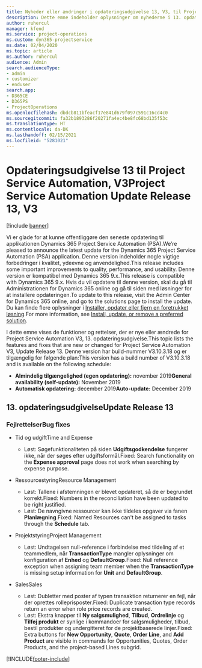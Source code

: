 ```yaml
---
title: Nyheder eller ændringer i opdateringsudgivelse 13, V3, til Project Service Automation
description: Dette emne indeholder oplysninger om nyhederne i 13. opdateringsudgivelse til Project Service Automation, V3.
author: ruhercul
manager: kfend
ms.service: project-operations
ms.custom: dyn365-projectservice
ms.date: 02/04/2020
ms.topic: article
ms.author: ruhercul
audience: Admin
search.audienceType:
- admin
- customizer
- enduser
search.app:
- D365CE
- D365PS
- ProjectOperations
ms.openlocfilehash: dbdcb811bfeacf17e841d679f097c591c16cd4c0
ms.sourcegitcommit: fa32b1893286f20271fa4ec4be8fc68bd135f53c
ms.translationtype: HT
ms.contentlocale: da-DK
ms.lasthandoff: 02/15/2021
ms.locfileid: "5281021"
---
```

# <a name="project-service-automation-update-release-13-v3"></a><span data-ttu-id="9de0d-103">Opdateringsudgivelse 13 til Project Service Automation, V3</span><span class="sxs-lookup"><span data-stu-id="9de0d-103">Project Service Automation Update Release 13, V3</span></span>

[!include [banner](../includes/psa-now-project-operations.md)]

<span data-ttu-id="9de0d-104">Vi er glade for at kunne offentliggøre den seneste opdatering til applikationen Dynamics 365 Project Service Automation (PSA).</span><span class="sxs-lookup"><span data-stu-id="9de0d-104">We’re pleased to announce the latest update for the Dynamics 365 Project Service Automation (PSA) application.</span></span> <span data-ttu-id="9de0d-105">Denne version indeholder nogle vigtige forbedringer i kvalitet, ydeevne og anvendelighed.</span><span class="sxs-lookup"><span data-stu-id="9de0d-105">This release includes some important improvements to quality, performance, and usability.</span></span> <span data-ttu-id="9de0d-106">Denne version er kompatibel med Dynamics 365 9.x.</span><span class="sxs-lookup"><span data-stu-id="9de0d-106">This release is compatible with Dynamics 365 9.x.</span></span> <span data-ttu-id="9de0d-107">Hvis du vil opdatere til denne version, skal du gå til Administrationen for Dynamics 365 online og gå til siden med løsninger for at installere opdateringen.</span><span class="sxs-lookup"><span data-stu-id="9de0d-107">To update to this release, visit the Admin Center for Dynamics 365 online, and go to the solutions page to install the update.</span></span> <span data-ttu-id="9de0d-108">Du kan finde flere oplysninger i [Installer, opdater eller fjern en foretrukket løsning](https://docs.microsoft.com/power-platform/admin/install-remove-preferred-solution).</span><span class="sxs-lookup"><span data-stu-id="9de0d-108">For more information, see [Install, update, or remove a preferred solution](https://docs.microsoft.com/power-platform/admin/install-remove-preferred-solution).</span></span>

<span data-ttu-id="9de0d-109">I dette emne vises de funktioner og rettelser, der er nye eller ændrede for Project Service Automation V3, 13. opdateringsudgivelse.</span><span class="sxs-lookup"><span data-stu-id="9de0d-109">This topic lists the features and fixes that are new or changed for Project Service Automation V3, Update Release 13.</span></span> <span data-ttu-id="9de0d-110">Denne version har build-nummer V3.10.3.18 og er tilgængelig for følgende plan:</span><span class="sxs-lookup"><span data-stu-id="9de0d-110">This version has a build number of V3.10.3.18 and is available on the following schedule:</span></span>

- <span data-ttu-id="9de0d-111">**Almindelig tilgængelighed (egen opdatering):** november 2019</span><span class="sxs-lookup"><span data-stu-id="9de0d-111">**General availability (self-update):** November 2019</span></span>
- <span data-ttu-id="9de0d-112">**Automatisk opdatering:** december 2019</span><span class="sxs-lookup"><span data-stu-id="9de0d-112">**Auto-update:** December 2019</span></span>


## <a name="update-release-13"></a><span data-ttu-id="9de0d-113">13. opdateringsudgivelse</span><span class="sxs-lookup"><span data-stu-id="9de0d-113">Update Release 13</span></span> 

### <a name="bug-fixes"></a><span data-ttu-id="9de0d-114">Fejlrettelser</span><span class="sxs-lookup"><span data-stu-id="9de0d-114">Bug fixes</span></span>

- <span data-ttu-id="9de0d-115">Tid og udgift</span><span class="sxs-lookup"><span data-stu-id="9de0d-115">Time and Expense</span></span>

     - <span data-ttu-id="9de0d-116">Løst: Søgefunktionaliteten på siden **Udgiftsgodkendelse** fungerer ikke, når der søges efter udgiftsformål.</span><span class="sxs-lookup"><span data-stu-id="9de0d-116">Fixed: Search functionality on the **Expense approval** page does not work when searching by expense purpose.</span></span>

- <span data-ttu-id="9de0d-117">Ressourcestyring</span><span class="sxs-lookup"><span data-stu-id="9de0d-117">Resource Management</span></span>

     - <span data-ttu-id="9de0d-118">Løst: Tallene i afstemningen er blevet opdateret, så de er begrundet korrekt.</span><span class="sxs-lookup"><span data-stu-id="9de0d-118">Fixed: Numbers in the reconciliation have been updated to be right justified.</span></span>
     - <span data-ttu-id="9de0d-119">Løst: De navngivne ressourcer kan ikke tildeles opgaver via fanen **Planlægning**.</span><span class="sxs-lookup"><span data-stu-id="9de0d-119">Fixed: Named Resources can't be assigned to tasks through the **Schedule** tab.</span></span>

- <span data-ttu-id="9de0d-120">Projektstyring</span><span class="sxs-lookup"><span data-stu-id="9de0d-120">Project Management</span></span>

     - <span data-ttu-id="9de0d-121">Løst: Undtagelsen null-reference i forbindelse med tildeling af et teammedlem, når **TransactionType** mangler oplysninger om konfiguration af **Enhed** og **DefaultGroup**.</span><span class="sxs-lookup"><span data-stu-id="9de0d-121">Fixed: Null reference exception when assigning team member when the **TransactionType** is missing setup information for **Unit** and **DefaultGroup**.</span></span>

- <span data-ttu-id="9de0d-122">Sales</span><span class="sxs-lookup"><span data-stu-id="9de0d-122">Sales</span></span>

     - <span data-ttu-id="9de0d-123">Løst: Dubletter med poster af typen transaktion returnerer en fejl, når der oprettes rolleprisposter.</span><span class="sxs-lookup"><span data-stu-id="9de0d-123">Fixed: Duplicate transaction type records return an error when role price records are created.</span></span>
     - <span data-ttu-id="9de0d-124">Løst: Ekstra knapper til **Ny salgsmulighed**, **Tilbud**, **Ordrelinje** og **Tilføj produkt** er synlige i kommandoer for salgsmuligheder, tilbud, bestil produkter og undergitteret for de projektbaserede linjer.</span><span class="sxs-lookup"><span data-stu-id="9de0d-124">Fixed: Extra buttons for **New Opportunity**, **Quote**, **Order Line**, and **Add Product** are visible in commands for Opportunities, Quotes, Order Products, and the project-based Lines subgrid.</span></span>




[!INCLUDE[footer-include](../includes/footer-banner.md)]
